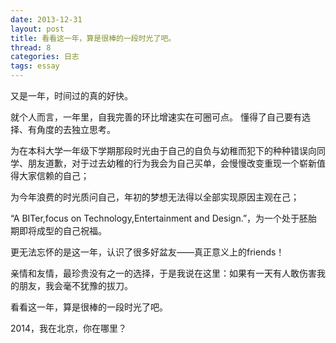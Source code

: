 ```yaml
---
date: 2013-12-31
layout: post
title: 看看这一年，算是很棒的一段时光了吧。
thread: 8
categories: 日志
tags: essay
---
```


又是一年，时间过的真的好快。

就个人而言，一年里，自我完善的环比增速实在可圈可点。 
懂得了自己要有选择、有角度的去独立思考。

为在本科大学一年级下学期那段时光由于自己的自负与幼稚而犯下的种种错误向同学、朋友道歉，对于过去幼稚的行为我会为自己买单，会慢慢改变重现一个崭新值得大家信赖的自己；

为今年浪费的时光质问自己，年初的梦想无法得以全部实现原因主观在己；

“A BITer,focus on Technology,Entertainment and Design.”，为一个处于胚胎期即将成型的自己祝福。

更无法忘怀的是这一年，认识了很多好盆友——真正意义上的friends！

亲情和友情，最珍贵没有之一的选择，于是我说在这里：如果有一天有人敢伤害我的朋友，我会毫不犹豫的拔刀。

看看这一年，算是很棒的一段时光了吧。

2014，我在北京，你在哪里？
